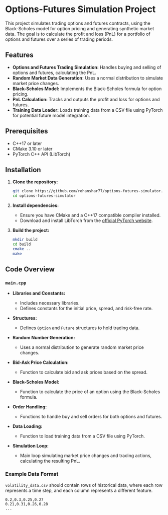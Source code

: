 # Options-Futures Simulation Project

This project simulates trading options and futures contracts, using the Black-Scholes model for option pricing and generating synthetic market data. The goal is to calculate the profit and loss (PnL) for a portfolio of options and futures over a series of trading periods.

## Features

- **Options and Futures Trading Simulation:** Handles buying and selling of options and futures, calculating the PnL.
- **Random Market Data Generation:** Uses a normal distribution to simulate market price changes.
- **Black-Scholes Model:** Implements the Black-Scholes formula for option pricing.
- **PnL Calculation:** Tracks and outputs the profit and loss for options and futures.
- **Training Data Loader:** Loads training data from a CSV file using PyTorch for potential future model integration.

## Prerequisites

- C++17 or later
- CMake 3.10 or later
- PyTorch C++ API (LibTorch)

## Installation

1. **Clone the repository:**
    ```sh
    git clone https://github.com/rohanshar77/options-futures-simulator.git
    cd options-futures-simulator
    ```

2. **Install dependencies:**
    - Ensure you have CMake and a C++17 compatible compiler installed.
    - Download and install LibTorch from the [official PyTorch website](https://pytorch.org/).

3. **Build the project:**
    ```sh
    mkdir build
    cd build
    cmake ..
    make
    ```

## Code Overview

### `main.cpp`

- **Libraries and Constants:**
  - Includes necessary libraries.
  - Defines constants for the initial price, spread, and risk-free rate.

- **Structures:**
  - Defines `Option` and `Future` structures to hold trading data.

- **Random Number Generation:**
  - Uses a normal distribution to generate random market price changes.

- **Bid-Ask Price Calculation:**
  - Function to calculate bid and ask prices based on the spread.

- **Black-Scholes Model:**
  - Function to calculate the price of an option using the Black-Scholes formula.

- **Order Handling:**
  - Functions to handle buy and sell orders for both options and futures.

- **Data Loading:**
  - Function to load training data from a CSV file using PyTorch.

- **Simulation Loop:**
  - Main loop simulating market price changes and trading actions, calculating the resulting PnL.

### Example Data Format

`volatility_data.csv` should contain rows of historical data, where each row represents a time step, and each column represents a different feature.

```csv
0.2,0.3,0.25,0.27
0.21,0.31,0.26,0.28
...
